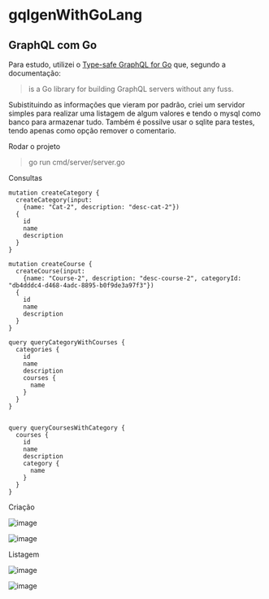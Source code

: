 # gqlgenWithGoLang
## GraphQL com Go

Para estudo, utilizei o [Type-safe GraphQL for Go](https://gqlgen.com/) que, segundo a documentação: 

> is a Go library for building GraphQL servers without any fuss.

Subistituindo as informações que vieram por padrão, criei um servidor simples para realizar uma listagem de algum valores e tendo o mysql como banco para armazenar tudo. Também é possilve usar o sqlite para testes, tendo apenas como opção remover o comentario. 

Rodar o projeto

> go run cmd/server/server.go

Consultas


```
mutation createCategory {
  createCategory(input:
    {name: "Cat-2", description: "desc-cat-2"}) 
  {
  	id
  	name
  	description
  }
}

mutation createCourse {
  createCourse(input:
    {name: "Course-2", description: "desc-course-2", categoryId: "db4dddc4-d468-4adc-8895-b0f9de3a97f3"}) 
  {
  	id
  	name
  	description
  }
}

query queryCategoryWithCourses {
  categories {
    id
    name
    description
    courses {
      name
    }
  }
}


query queryCoursesWithCategory {
  courses {
    id
    name
    description
    category {
      name
    }
  }
}
```

Criação

![image](https://user-images.githubusercontent.com/26328503/222906487-873ada86-f21c-4330-9753-0e098a1fac93.png)

![image](https://user-images.githubusercontent.com/26328503/222906516-902af072-4ccd-4292-961d-594e5a923546.png)

Listagem

![image](https://user-images.githubusercontent.com/26328503/222906534-f3a271d4-606a-4516-be5f-6fcfdfb056c4.png)

![image](https://user-images.githubusercontent.com/26328503/222906549-28338986-5048-490c-a2e2-76d12f137d25.png)

